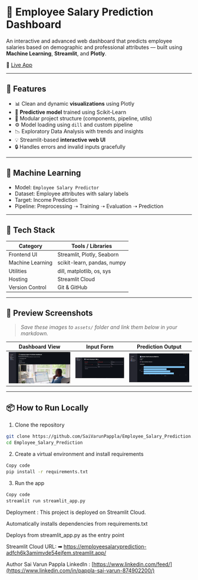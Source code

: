 # 💼 Employee Salary Prediction Dashboard

An interactive and advanced web dashboard that predicts employee salaries based on demographic and professional attributes — built using **Machine Learning**, **Streamlit**, and **Plotly**.

🔗 [Live App](https://employeesalaryprediction-adfch6k3amimvde54ejfem.streamlit.app/)

---

## 🚀 Features

- 📊 Clean and dynamic **visualizations** using Plotly
- 🎯 **Predictive model** trained using Scikit-Learn
- 📁 Modular project structure (components, pipeline, utils)
- ⚙️ Model loading using `dill` and custom pipeline
- 📉 Exploratory Data Analysis with trends and insights
- 💡 Streamlit-based **interactive web UI**
- 🔒 Handles errors and invalid inputs gracefully

---

## 🧠 Machine Learning

- Model: `Employee Salary Predictor`
- Dataset: Employee attributes with salary labels
- Target: Income Prediction
- Pipeline: Preprocessing ➝ Training ➝ Evaluation ➝ Prediction

---

## 🧰 Tech Stack

| Category          | Tools / Libraries              |
|------------------|-------------------------------|
| Frontend UI      | Streamlit, Plotly, Seaborn     |
| Machine Learning | scikit-learn, pandas, numpy    |
| Utilities        | dill, matplotlib, os, sys       |
| Hosting          | Streamlit Cloud                |
| Version Control  | Git & GitHub                   |

---

## 📸 Preview Screenshots

> _Save these images to `assets/` folder and link them below in your markdown._

| Dashboard View | Input Form | Prediction Output |
|----------------|------------|-------------------|
| ![Dashboard](assets/dashboard.png) | ![Input Form](assets/form.png) | ![Output](assets/result.png) |

---

## 📦 How to Run Locally

1. Clone the repository

```bash
git clone https://github.com/SaiVarunPappla/Employee_Salary_Prediction.git
cd Employee_Salary_Prediction
```

2. Create a virtual environment and install requirements

```bash
Copy code
pip install -r requirements.txt
```

3. Run the app

```bash
Copy code
streamlit run streamlit_app.py
```

Deployment :
This project is deployed on Streamlit Cloud.

Automatically installs dependencies from requirements.txt

Deploys from streamlit_app.py as the entry point

Streamlit Cloud URL:
➡ https://employeesalaryprediction-adfch6k3amimvde54ejfem.streamlit.app/

 Author
Sai Varun Pappla
LinkedIn : [https://www.linkedin.com/feed/](https://www.linkedin.com/in/pappla-sai-varun-874902200/)
